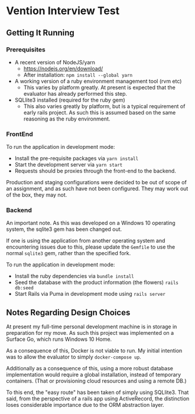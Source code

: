 # Vention Interview Test

## Getting It Running

### Prerequisites

- A recent version of NodeJS/yarn
  - https://nodejs.org/en/download/
  - After installation: `npm install --global yarn`
- A working version of a ruby environment management tool (rvm etc)
  - This varies by platform greatly. At present is expected that the evaluator has already performed this step.
- SQLlite3 installed (required for the ruby gem)
  - This also varies greatly by platform, but is a typical requirement of early rails project. As such this is assumed based on the same reasoning as the ruby environment.


### FrontEnd

To run the application in development mode:

- Install the pre-requisite packages via `yarn install`
- Start the development server via `yarn start`
- Requests should be proxies through the front-end to the backend.

Production and staging configurations were decided to be out of scope of an assignment, and as such have not been configured. They may work out of the box, they may not.

### Backend

An important note. As this was developed on a Windows 10 operating system, the sqlite3 gem has been changed out.

If one is using the application from another operating system and encountering issues due to this, please update the `Gemfile` to use the normal `sqlite3` gem, rather than the specified fork.

To run the application in development mode:

- Install the ruby dependencies via `bundle install`
- Seed the database with the product information (the flowers) `rails db:seed`
- Start Rails via Puma in development mode using `rails server`


## Notes Regarding Design Choices

At present my full-time personal development machine is in storage in preparation for my move. As such this project was implemented on a Surface Go, which runs Windows 10 Home.

As a consequence of this, Docker is not viable to run. My initial intention was to allow the evaluator to simply `docker-compose up`.

Additionally as a consequence of this, using a more robust database implementation would require a global installation, instead of temporary containers. (That or provisioning cloud resources and using a remote DB.)

To this end, the "easy route" has been taken of simply using SQLlite3. That said, from the perspective of a rails app using ActiveRecord, the distinction loses considerable importance due to the ORM abstraction layer.